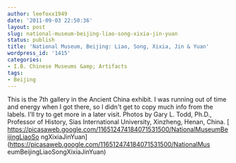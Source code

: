 ```yaml
---
author: leefoxx1949
date: '2011-09-03 22:50:36'
layout: post
slug: national-museum-beijing-liao-song-xixia-jin-yuan
status: publish
title: 'National Museum, Beijing: Liao, Song, Xixia, Jin & Yuan'
wordpress_id: '1415'
categories:
- I.B. Chinese Museums &amp; Artifacts
tags:
- Beijing
---
```


This is the 7th gallery in the Ancient China exhibit. I was running out of
time and energy when I got there, so I didn't get to copy much info from the
labels. I'll try to get more in a later visit. Photos by Gary L. Todd, Ph.D.,
Professor of History, Sias International University, Xinzheng, Henan, China. [
https://picasaweb.google.com/116512474184071531500/NationalMuseumBeijingLiaoSo
ngXixiaJinYuan](https://picasaweb.google.com/116512474184071531500/NationalMus
eumBeijingLiaoSongXixiaJinYuan)

